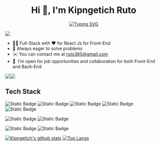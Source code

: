 <h1 align="center"> Hi 👋, I'm Kipngetich Ruto </h1>

<p align='center'>
    <a href="https://git.io/typing-svg"><img src="https://readme-typing-svg.demolab.com?font=Fira+Code&pause=1000&color=FF6437&width=435&lines=Full-stack+Web+Developer;Always+ready+to+Learn+new+Skills;Open+for+new+Opportunities" alt="Typing SVG" /></a>
</p>

![](https://komarev.com/ghpvc/?username=kipngetich-ruto&label=PROFILE+VIEWS&base=0&abbreviated=true&style=for-the-badge&color=brightgreen)

* 👨‍💻 Full-Stack with ❤️ for React Js for Front-End
* 🚀 Always eager to solve problems
* ✉️ You can contact me at [ruto365@gmail.com](mailto:ruto36@gmail.com)
* 🤝  I'm open for job opportunities and collaboration for both Front-End and Back-End

<a href="https://www.github.com/kipngetich-ruto" target="_blank" rel="noreferrer"><img
src="https://img.shields.io/github/followers/kipngetich-ruto?logo=github&style=for-the-badge&color=brightgreen" /></a><a href="https://www.x.com/ruto365" target="_blank" rel="noreferrer"><img
src="https://img.shields.io/twitter/follow/ruto365?logo=twitter&style=for-the-badge&color=brightgreen"
/></a>

<h2>Tech Stack</h2>

![Static Badge](https://img.shields.io/badge/Js-F7DF1E?style=for-the-badge&logo=javascript&logoColor=black&logoSize=auto) ![Static Badge](https://img.shields.io/badge/ts-%233178C6?style=for-the-badge&logo=typescript&logoColor=white&logoSize=auto) ![Static Badge](https://img.shields.io/badge/React-61DAFB?style=for-the-badge&logo=react&logoColor=black&logoSize=auto) ![Static Badge](https://img.shields.io/badge/next-%23000000?style=for-the-badge&logo=next.js&logoColor=white&logoSize=auto) ![Static Badge](https://img.shields.io/badge/express-%23000000?style=for-the-badge&logo=express&logoSize=auto)

![Static Badge](https://img.shields.io/badge/php-%23777BB4?style=for-the-badge&logo=php&logoColor=white&logoSize=auto) ![Static Badge](https://img.shields.io/badge/laravel-%23FF2D20?style=for-the-badge&logo=laravel&logoColor=white&logoSize=auto)

![Static Badge](https://img.shields.io/badge/mysql-%234479A1?style=for-the-badge&logo=mysql&logoColor=white&logoSize=auto) ![Static Badge](https://img.shields.io/badge/postresql-%234169E1?style=for-the-badge&logo=postgresql&logoColor=white&logoSize=auto)

[![Kipngetich's github stats](https://github-readme-stats.vercel.app/api?username=kipngetich-ruto&theme=tokyonight&show_icons=true)](https://github.com/kipngetich-ruto/github-readme-stats)
[![Top Langs](https://github-readme-stats.vercel.app/api/top-langs/?username=kipngetich-ruto&theme=tokyonight&layout=compact)](https://github.com/kipngetich-ruto/github-readme-stats)
